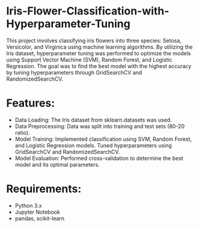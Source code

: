 # Iris-Flower-Classification-with-Hyperparameter-Tuning
This project involves classifying iris flowers into three species: Setosa, Versicolor, and Virginica using machine learning algorithms. By utilizing the Iris dataset, hyperparameter tuning was performed to optimize the models using Support Vector Machine (SVM), Random Forest, and Logistic Regression. The goal was to find the best model with the highest accuracy by tuning hyperparameters through GridSearchCV and RandomizedSearchCV.

# Features:
- Data Loading: The Iris dataset from sklearn.datasets was used.
- Data Preprocessing: Data was split into training and test sets (80-20 ratio).
- Model Training:
Implemented classification using SVM, Random Forest, and Logistic Regression models.
Tuned hyperparameters using GridSearchCV and RandomizedSearchCV.
- Model Evaluation: Performed cross-validation to determine the best model and its optimal parameters.
  
# Requirements:
- Python 3.x
- Jupyter Notebook
- pandas, scikit-learn
